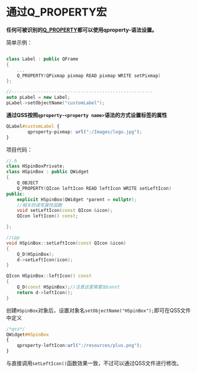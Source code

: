 # 通过Q_PROPERTY宏
**任何可被识别的[Q_PROPERTY](property%20属性系统.md#Q_PROPERTY)都可以使用qproperty-语法设置。**

简单示例：

```c++

class Label : public QFrame
{
    ...
    Q_PROPERTY(QPixmap pixmap READ pixmap WRITE setPixmap)
};

//-----------------------------------------------------
auto pLabel = new Label;
pLabel->setObjectName("customLabel");
```

**通过QSS按照`qproperty-<property name>`语法的方式设置标签的属性**

```css
QLabel#customLabel {
        qproperty-pixmap: url(":/Images/logo.jpg");
}
```

项目代码：

```c++
//.h
class HSpinBoxPrivate;
class HSpinBox : public QWidget
{
    Q_OBJECT
    Q_PROPERTY(QIcon leftIcon READ leftIcon WRITE setLeftIcon)
public:
    explicit HSpinBox(QWidget *parent = nullptr);
    //相关的读写属性函数
    void setLeftIcon(const QIcon &icon);
    QIcon leftIcon() const;

};
```



```c++
//cpp
void HSpinBox::setLeftIcon(const QIcon &icon)
{
    Q_D(HSpinBox);
    d->setLeftIcon(icon);
}

QIcon HSpinBox::leftIcon() const
{
    Q_D(const HSpinBox);//注意这里需要加const
    return d->leftIcon();
}

```

创建`HSpinBox`对象后，设置对象名`setObjectName("HSpinBox");`即可在QSS文件中定义

```css
/*qss*/
QWidget#HSpinBox
{
    qproperty-leftIcon:url(":/resources/plus.png");
}
```

与直接调用`setLeftIcon()`函数效果一致，不过可以通过QSS文件进行修改。

